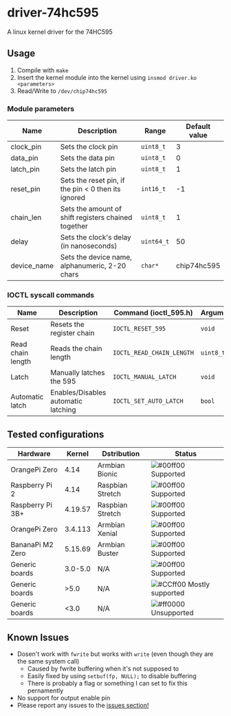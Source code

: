 # driver-74hc595

A linux kernel driver for the 74HC595

## Usage

1. Compile with `make`
2. Insert the kernel module into the kernel using `insmod driver.ko <parameters>`
3. Read/Write to `/dev/chip74hc595`

### Module parameters
Name        | Description                                         | Range        | Default value
------------|-----------------------------------------------------|--------------|---------------
clock_pin   | Sets the clock pin                                  | `uint8_t`    | 3
data_pin    | Sets the data pin                                   | `uint8_t`    | 0
latch_pin   | Sets the latch pin                                  | `uint8_t`    | 1
reset_pin   | Sets the reset pin, if the pin < 0 then its ignored | `int16_t`    | -1 
chain_len   | Sets the amount of shift registers chained together | `uint8_t`    | 1
delay       | Sets the clock's delay (in nanoseconds)             | `uint64_t`   | 50
device_name | Sets the device name, alphanumeric, 2-20 chars      | `char*`      | chip74hc595

### IOCTL syscall commands
Name              | Description                         | Command (ioctl_595.h)     | Arguments
------------------|-------------------------------------|---------------------------|-------------
Reset             | Resets the register chain           | `IOCTL_RESET_595`         | `void`
Read chain length | Reads the chain length              | `IOCTL_READ_CHAIN_LENGTH` | `uint8_t*`
Latch             | Manually latches the 595            | `IOCTL_MANUAL_LATCH`      | `void`
Automatic latch   | Enables/Disables automatic latching | `IOCTL_SET_AUTO_LATCH`    | `bool`

## Tested configurations
Hardware         | Kernel   | Dstribution       | Status
-----------------|----------|-------------------|---------------------------------------------------------------------
OrangePi Zero    | 4.14     | Armbian Bionic    | ![#00ff00](https://via.placeholder.com/15/00FF00/00FF00) Supported
Raspberry Pi 2   | 4.14     | Raspbian Stretch  | ![#00ff00](https://via.placeholder.com/15/00FF00/00ff00) Supported
Raspberry Pi 3B+ | 4.19.57  | Raspbian Stretch  | ![#00ff00](https://via.placeholder.com/15/00FF00/000000) Supported
OrangePi Zero    | 3.4.113  | Armbian Xenial    | ![#00ff00](https://via.placeholder.com/15/00FF00/000000) Supported
BananaPi M2 Zero | 5.15.69  | Armbian Buster    | ![#00ff00](https://via.placeholder.com/15/00FF00/000000) Supported
Generic boards   | 3.0-5.0  | N/A               | ![#00ff00](https://via.placeholder.com/15/00FF00/000000) Supported
Generic boards   | >5.0     | N/A               | ![#CCff00](https://via.placeholder.com/15/CCFF00/000000) Mostly supported
Generic boards   | <3.0     | N/A               | ![#ff0000](https://via.placeholder.com/15/FF0000/000000) Unsupported

## Known Issues
 - Dosen't work with `fwrite` but works with `write` (even though they are the same system call)
   - Caused by fwrite buffering when it's not supposed to
   - Easily fixed by using `setbuf(fp, NULL);` to disable buffering
   - There is probably a flag or something I can set to fix this pernamently
 - No support for output enable pin
 - Please report any issues to the [issues section!](https://github.com/abc123me/driver-74hc595/issues)

